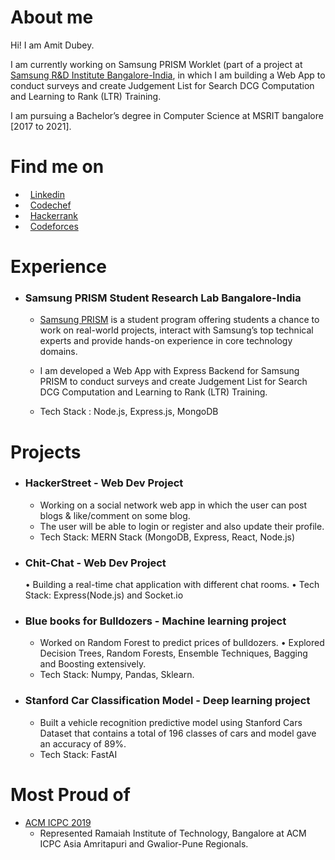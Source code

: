 #  About me
Hi! I am Amit Dubey.

I am currently working on Samsung PRISM Worklet (part of a project at [Samsung R&D Institute Bangalore-India](https://www.linkedin.com/company/samsung-india/), in which I am building a Web App to conduct surveys and create Judgement List for Search DCG Computation and Learning to Rank (LTR) Training.

I am pursuing a Bachelor’s degree in Computer Science at MSRIT bangalore [2017 to 2021].

#  Find me on

* &nbsp; [Linkedin](https://www.linkedin.com/in/amitdu6ey/)
* &nbsp; [Codechef](https://www.codechef.com/users/amitdu6ey)
* &nbsp; [Hackerrank](https://www.hackerrank.com/amitdu6ey)
* &nbsp; [Codeforces](https://codeforces.com/profile/amitdu6ey)

#  Experience

* ### Samsung PRISM Student Research Lab Bangalore-India

  * [Samsung PRISM](https://www.samsungprism.com/) is a student program offering students a chance to work on real-world projects, interact with Samsung’s top technical experts and provide hands-on experience in core technology domains.

  * I am developed a Web App with Express Backend for Samsung PRISM to conduct surveys and create Judgement List for Search DCG Computation and Learning to Rank (LTR) Training.
 
  * Tech Stack : Node.js, Express.js, MongoDB


#  Projects
* ### HackerStreet - Web Dev Project 
  * Working on a social network web app in which the user can post blogs & like/comment on some blog.
  * The user will be able to login or register and also update their profile.
  * Tech Stack: MERN Stack (MongoDB, Express, React, Node.js)
  
* ### Chit-Chat - Web Dev Project
  • Building a real-time chat application with different chat rooms.
  • Tech Stack: Express(Node.js) and Socket.io  
  
* ### Blue books for Bulldozers - Machine learning project
  * Worked on Random Forest to predict prices of bulldozers.
  • Explored Decision Trees, Random Forests, Ensemble Techniques, Bagging and Boosting extensively.
  * Tech Stack: Numpy, Pandas, Sklearn.

* ### Stanford Car Classification Model - Deep learning project
  * Built a vehicle recognition predictive model using Stanford Cars Dataset that contains a total of 196 classes of cars and model gave an accuracy of 89%.
  * Tech Stack: FastAI 
  
#  Most Proud of
 * [ACM ICPC 2019](https://www.codechef.com/public/rankings/ICPCIN19)
    * Represented Ramaiah Institute of Technology, Bangalore at ACM ICPC Asia Amritapuri
    and Gwalior-Pune Regionals.
